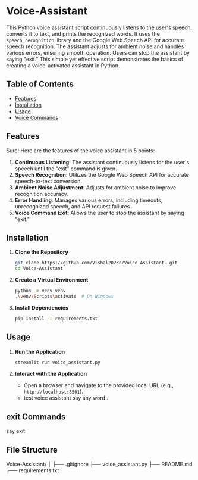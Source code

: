 # Voice-Assistant
This Python voice assistant script continuously listens to the user's speech, converts it to text, and prints the recognized words. It uses the `speech_recognition` library and the Google Web Speech API for accurate speech recognition. The assistant adjusts for ambient noise and handles various errors, ensuring smooth operation. Users can stop the assistant by saying "exit." This simple yet effective script demonstrates the basics of creating a voice-activated assistant in Python.

## Table of Contents
- [Features](#features)
- [Installation](#installation)
- [Usage](#usage)
- [Voice Commands](#voice-commands)

## Features

Sure! Here are the features of the voice assistant in 5 points:

1. **Continuous Listening**: The assistant continuously listens for the user's speech until the "exit" command is given.
2. **Speech Recognition**: Utilizes the Google Web Speech API for accurate speech-to-text conversion.
3. **Ambient Noise Adjustment**: Adjusts for ambient noise to improve recognition accuracy.
4. **Error Handling**: Manages various errors, including timeouts, unrecognized speech, and API request failures.
5. **Voice Command Exit**: Allows the user to stop the assistant by saying "exit."

## Installation

1. **Clone the Repository**
    ```sh
    git clone https://github.com/Vishal2023c/Voice-Assistant-.git
    cd Voice-Assistant
    ```

2. **Create a Virtual Environment**
    ```sh
    python -m venv venv
    .\venv\Scripts\activate  # On Windows
    ```

3. **Install Dependencies**
    ```sh
    pip install -r requirements.txt
    ```

## Usage

1. **Run the Application**
    ```sh
    streamlit run voice_assistant.py
    ```

2. **Interact with the Application**
    - Open a browser and navigate to the provided local URL (e.g., `http://localhost:8501`).
    - test voice assistant say any word .
  
## exit Commands
   say exit
## File Structure
Voice-Assistant/
    │
    ├── .gitignore
    ├── voice_assistant.py
    ├── README.md
    ├── requirements.txt
  
  
